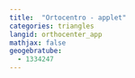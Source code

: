 ```yaml
---
title:  "Ortocentro - applet"
categories: triangles
langid: orthocenter_app
mathjax: false
geogebratube:
  - 1334247
---
```


<div style="height:600px; width:800px; margin: auto;" id="applet_container1334247"></div>

